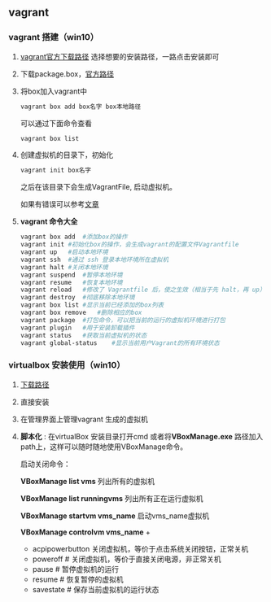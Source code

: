 ## vagrant 

### vagrant 搭建（win10）

1. [vagrant官方下载路径](https://www.vagrantup.com/downloads.html) 选择想要的安装路径，一路点击安装即可

2. 下载package.box，[官方路径](http://www.vagrantbox.es/)

3. 将box加入vagrant中

   ```powershell
   vagrant box add box名字 box本地路径
   ```

   可以通过下面命令查看

   ```powershell
   vagrant box list
   ```

4. 创建虚拟机的目录下，初始化

   ```powershell
   vagrant init box名字
   ```

   之后在该目录下会生成VagrantFile, 启动虚拟机。
   
   如果有错误可以参考[文章](https://blog.csdn.net/u011781521/article/details/80275212)

5. **vagrant 命令大全**

   ```powershell
   vagrant box add	#添加box的操作
   vagrant init	#初始化box的操作，会生成vagrant的配置文件Vagrantfile
   vagrant up	#启动本地环境
   vagrant ssh	#通过 ssh 登录本地环境所在虚拟机
   vagrant halt	#关闭本地环境
   vagrant suspend	#暂停本地环境
   vagrant resume	#恢复本地环境
   vagrant reload	#修改了 Vagrantfile 后，使之生效（相当于先 halt，再 up）
   vagrant destroy	#彻底移除本地环境
   vagrant box list	#显示当前已经添加的box列表
   vagrant box remove	#删除相应的box
   vagrant package	#打包命令，可以把当前的运行的虚拟机环境进行打包
   vagrant plugin	#用于安装卸载插件
   vagrant status	#获取当前虚拟机的状态
   vagrant global-status	#显示当前用户Vagrant的所有环境状态
   ```

 ### virtualbox 安装使用（win10）

1. [下载路径](https://www.virtualbox.org/wiki/Downloads)

2. 直接安装

3. 在管理界面上管理vagrant 生成的虚拟机

4. **脚本化** : 在virtualBox 安装目录打开cmd 或者将**VBoxManage.exe** 路径加入path上，这样可以随时随地使用VBoxManage命令。

   启动关闭命令：

   **VBoxManage list vms**  列出所有的虚拟机

   **VBoxManage list runningvms**  列出所有正在运行虚拟机

   **VBoxManage startvm vms_name** 启动vms_name虚拟机

   **VBoxManage controlvm vms_name**  +

   + acpipowerbutton  关闭虚拟机，等价于点击系统关闭按钮，正常关机

   - poweroff # 关闭虚拟机，等价于直接关闭电源，非正常关机
   - pause # 暂停虚拟机的运行
   - resume # 恢复暂停的虚拟机
   - savestate # 保存当前虚拟机的运行状态


